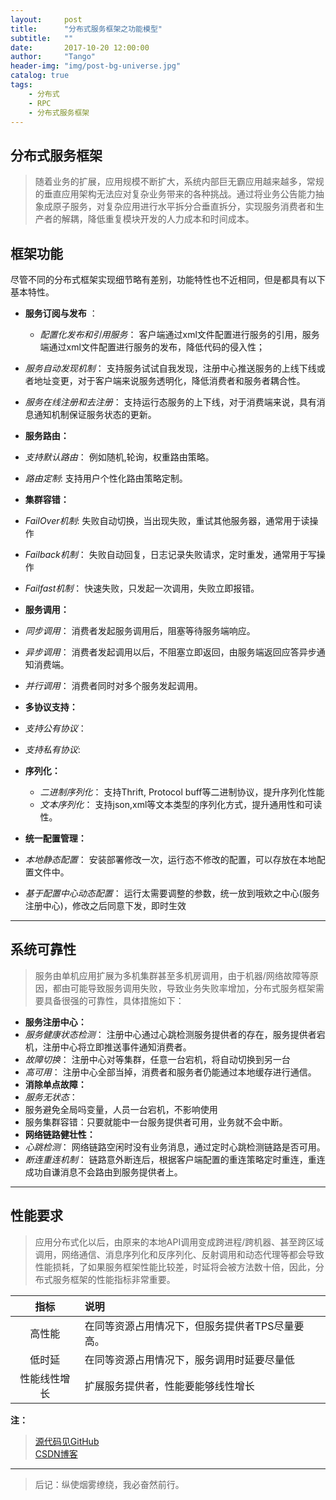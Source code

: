 ```yaml
---
layout:     post
title:      "分布式服务框架之功能模型"
subtitle:   ""
date:       2017-10-20 12:00:00
author:     "Tango"
header-img: "img/post-bg-universe.jpg"
catalog: true
tags:   
    - 分布式
    - RPC
    - 分布式服务框架
---
```


## 分布式服务框架
> 随着业务的扩展，应用规模不断扩大，系统内部巨无霸应用越来越多，常规的垂直应用架构无法应对复杂业务带来的各种挑战。通过将业务公告能力抽象成原子服务，对复杂应用进行水平拆分合垂直拆分，实现服务消费者和生产者的解耦，降低重复模块开发的人力成本和时间成本。    

## 框架功能
   尽管不同的分布式框架实现细节略有差别，功能特性也不近相同，但是都具有以下基本特性。  
  
 - **服务订阅与发布** ：  
 
   -  *配置化发布和引用服务*：
   客户端通过xml文件配置进行服务的引用，服务端通过xml文件配置进行服务的发布，降低代码的侵入性；
  - *服务自动发现机制*：
   支持服务试试自我发现，注册中心推送服务的上线下线或者地址变更，对于客户端来说服务透明化，降低消费者和服务者耦合性。
  - *服务在线注册和去注册*： 
   支持运行态服务的上下线，对于消费端来说，具有消息通知机制保证服务状态的更新。  

 -  **服务路由：**

  - *支持默认路由*：
    例如随机,轮询，权重路由策略。
  - *路由定制*: 
    支持用户个性化路由策略定制。

 - **集群容错：**
 
  - *FailOver机制*:
   失败自动切换，当出现失败，重试其他服务器，通常用于读操作
  - *Failback机制*：
   失败自动回复，日志记录失败请求，定时重发，通常用于写操作
  - *Failfast机制*：
   快速失败，只发起一次调用，失败立即报错。

 - **服务调用：**  

  - *同步调用*：
   消费者发起服务调用后，阻塞等待服务端响应。
  - *异步调用*：
    消费者发起调用以后，不阻塞立即返回，由服务端返回应答异步通知消费端。
  - *并行调用*：
  消费者同时对多个服务发起调用。     

-   **多协议支持：**
   - *支持公有协议*：
   - *支持私有协议*:

- **序列化：**
  - *二进制序列化*：
  支持Thrift, Protocol buff等二进制协议，提升序列化性能
  - *文本序列化*：
  支持json,xml等文本类型的序列化方式，提升通用性和可读性。  

-   **统一配置管理：**
  - *本地静态配置*：
 安装部署修改一次，运行态不修改的配置，可以存放在本地配置文件中。
  - *基于配置中心动态配置*：
   运行太需要调整的参数，统一放到哦欸之中心(服务注册中心)，修改之后同意下发，即时生效

---
## 系统可靠性

>服务由单机应用扩展为多机集群甚至多机房调用，由于机器/网络故障等原因，都由可能导致服务调用失败，导致业务失败率增加，分布式服务框架需要具备很强的可靠性，具体措施如下：

- **服务注册中心：**
 - *服务健康状态检测*：
  注册中心通过心跳检测服务提供者的存在，服务提供者宕机，注册中心将立即推送事件通知消费者。
 - *故障切换*：
 注册中心对等集群，任意一台宕机，将自动切换到另一台
 - *高可用*：
 注册中心全部当掉，消费者和服务者仍能通过本地缓存进行通信。 
- **消除单点故障：**
 - *服务无状态*：
 - 服务避免全局吗变量，人员一台宕机，不影响使用
 - 服务集群容错：只要就能中一台服务提供者可用，业务就不会中断。
- **网络链路健壮性：**
 - *心跳检测*：
 网络链路空闲时没有业务消息，通过定时心跳检测链路是否可用。
 - *断连重连机制*：
 链路意外断连后，根据客户端配置的重连策略定时重连，重连  成功自谦消息不会路由到服务提供者上。  

---

## 性能要求
> 应用分布式化以后，由原来的本地API调用变成跨进程/跨机器、甚至跨区域调用，网络通信、消息序列化和反序列化、反射调用和动态代理等都会导致性能损耗，了如果服务框架性能比较差，时延将会被方法数十倍，因此，分布式服务框架的性能指标非常重要。

|指标         |说明|
| :-----------: |:-------- |
|高性能 | 在同等资源占用情况下，但服务提供者TPS尽量要高。|
|低时延 | 在同等资源占用情况下，服务调用时延要尽量低 |
|性能线性增长  |扩展服务提供者，性能要能够线性增长 |

**注：**
 > [源代码见GitHub](https://github.com/Tangocc/rpc)  
 > [CSDN博客](http://blog.csdn.net/u013291818/article/details/78351206)

---
> 后记：纵使烟雾缭绕，我必奋然前行。